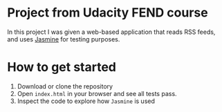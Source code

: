 # Project from Udacity FEND course

In this project I was given a web-based application that reads RSS feeds, and uses [Jasmine](http://jasmine.github.io/) for testing purposes.

# How to get started

1. Download or clone the repository
2. Open `index.html` in your browser and see all tests pass.
3. Inspect the code to explore how `Jasmine` is used



